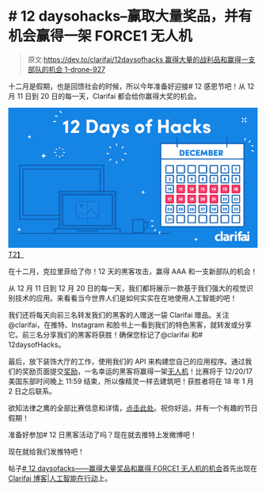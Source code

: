# # 12 daysohacks–赢取大量奖品，并有机会赢得一架 FORCE1 无人机

> 原文:[https://dev.to/clarifai/12daysofhacks 赢得大量的战利品和赢得一支部队的机会 1-drone-927](https://dev.to/clarifai/12daysofhacks--win-oodles-of-swag-and-a-chance-to-win-a-force1-drone-927)

十二月是假期，也是回馈社会的时候，所以今年准备好迎接# 12 感恩节吧！从 12 月 11 日到 20 日的每一天，Clarifai 都会给你赢得大奖的机会。

[![](img/96b15423c983e65ea7ba9918e609b68f.png)T2】](https://res.cloudinary.com/practicaldev/image/fetch/s--5JpNGlgZ--/c_limit%2Cf_auto%2Cfl_progressive%2Cq_auto%2Cw_880/https://blog.clarifai.com/wp-content/uploads/2017/12/Clarifai_12daysofHacks_1200x628_NoCTA-720x405.png)

在十二月，克拉里菲给了你！12 天的黑客攻击，赢得 AAA 和一支新部队的机会！

从 12 月 11 日到 12 月 20 日的每一天，我们都将展示一款基于我们强大的视觉识别技术的应用。来看看当今世界人们是如何实实在在地使用人工智能的吧！

我们还将每天向前三名转发我们的黑客的人赠送一袋 Clarifai 赠品。关注@clarifai，在推特、Instagram 和脸书上一看到我们的特色黑客，就转发或分享它。前三名分享我们的黑客将获胜！确保您标记了@clarifai 和# 12daysofHacks。

最后，放下装饰大厅的工作，使用我们的 API 来构建您自己的应用程序。通过我们的奖励页面提交[奖励](https://blog.clarifai.com/bounties/)，一名幸运的黑客将赢得一架[无人机](https://www.amazon.com/Force1-Camera-Return-Brushless-Quadcopter/dp/B073RRK5LL/ref=sr_1_1_sspa?s=toys-and-games&ie=UTF8&qid=1511977538&sr=1-1-spons&keywords=drone+with+camera&refinements=p_72%3A1248963011&psc=1)！比赛将于 12/20/17 美国东部时间晚上 11:59 结束，所以像精灵一样去建筑吧！获胜者将在 18 年 1 月 2 日之后联系。

欲知法律之鹰的全部比赛信息和详情，[点击此处](https://blog.clarifai.com/clarifai-holiday-giveaway-contest-rules/)。祝你好运，并有一个有趣的节日假期！

准备好参加# 12 日黑客活动了吗？现在就去推特上发微博吧！

现在就给我们发推特吧！

帖子[# 12 daysofacks——赢得大量奖品和赢得 FORCE1 无人机的机会](https://blog.clarifai.com/12daysofhacks-win-oodles-of-swag-and-a-chance-to-win-a-force1-drone/)首先出现在 [Clarifai 博客|人工智能在行动](https://blog.clarifai.com)上。